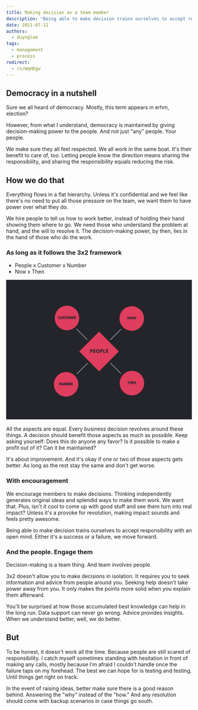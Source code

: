 ```yaml
---
title: Making decision as a team member
description: "Being able to make decision trains ourselves to accept responsibility with an open mind. Either it's a success or a failure, we move forward."
date: 2021-07-12
authors:
  - duynglam
tags:
  - management
  - process
redirect:
  - /s/WqHDgw
---
```


## Democracy in a nutshell

Sure we all heard of democracy. Mostly, this term appears in erhm, election?

However, from what I understand, democracy is maintained by giving decision-making power to the people. And not just "any" people. Your people.

We make sure they all feel respected. We all work in the same boat. It's their benefit to care of, too. Letting people know the direction means sharing the responsibility, and sharing the responsibility equals reducing the risk.

## How we do that

Everything flows in a flat hierarchy. Unless it's confidential and we feel like there's no need to put all those pressure on the team, we want them to have power over what they do.

We hire people to tell us how to work better, instead of holding their hand showing them where to go. We need those who understand the problem at hand, and the will to resolve it. The decision-making power, by then, lies in the hand of those who do the work.

### As long as it follows the 3x2 framework

- People x Customer x Number
- Now x Then

![](assets/making-decision-as-a-team-member_4824b7755ec089244dca64fc4a9d6fa3_md5.webp)

All the aspects are equal. Every business decision revolves around these things. A decision should benefit those aspects as much as possible. Keep asking yourself: Does this do anyone any favor? Is it possible to make a profit out of it? Can it be maintained?

It's about improvement. And it's okay if one or two of those aspects gets better. As long as the rest stay the same and don't get worse.

### With encouragement

We encourage members to make decisions. Thinking independently generates original ideas and splendid ways to make them work. We want that. Plus, isn't it cool to come up with good stuff and see them turn into real impact? Unless it's a provoke for revolution, making impact sounds and feels pretty awesome.

Being able to make decision trains ourselves to accept responsibility with an open mind. Either it's a success or a failure, we move forward.

### And the people. Engage them

Decision-making is a team thing. And team involves people.

3x2 doesn't allow you to make decisions in isolation. It requires you to seek information and advice from people around you. Seeking help doesn't take power away from you. It only makes the points more solid when you explain them afterward.

You'll be surprised at how those accumulated best knowledge can help in the long run. Data support can never go wrong. Advice provides insights. When we understand better, well, we do better.

## But

To be honest, it doesn't work all the time. Because people are still scared of responsibility. I catch myself sometimes standing with hesitation in front of making any calls, mostly because I'm afraid I couldn't handle once the failure taps on my forehead. The best we can hope for is testing and testing. Until things get right on track.

In the event of raising ideas, better make sure there is a good reason behind. Answering the "why" instead of the "how." And any resolution should come with backup scenarios in case things go south.
